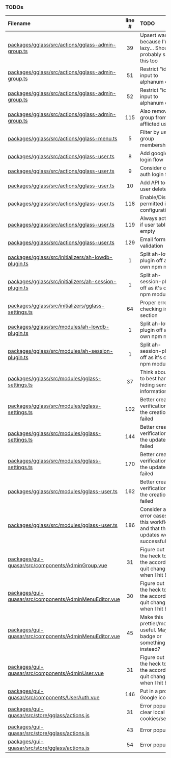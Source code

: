 ### TODOs

| Filename                                                                                                             | line # | TODO                                                                              |
| :------------------------------------------------------------------------------------------------------------------- | :----: | :-------------------------------------------------------------------------------- |
| [packages/gglass/src/actions/gglass-admin-group.ts](packages/gglass/src/actions/gglass-admin-group.ts#L39)           |   39   | Upsert was because I'm lazy... Should probably split this too                     |
| [packages/gglass/src/actions/gglass-admin-group.ts](packages/gglass/src/actions/gglass-admin-group.ts#L51)           |   51   | Restrict "id" input to alphanum only                                              |
| [packages/gglass/src/actions/gglass-admin-group.ts](packages/gglass/src/actions/gglass-admin-group.ts#L52)           |   52   | Restrict "icon" input to alphanum only                                            |
| [packages/gglass/src/actions/gglass-admin-group.ts](packages/gglass/src/actions/gglass-admin-group.ts#L115)          |  115   | Also remove group from all afflicted users                                        |
| [packages/gglass/src/actions/gglass-menu.ts](packages/gglass/src/actions/gglass-menu.ts#L5)                          |   5    | Filter by user's group memberships                                                |
| [packages/gglass/src/actions/gglass-user.ts](packages/gglass/src/actions/gglass-user.ts#L8)                          |   8    | Add google auth login flow                                                        |
| [packages/gglass/src/actions/gglass-user.ts](packages/gglass/src/actions/gglass-user.ts#L9)                          |   9    | Consider other auth login flows                                                   |
| [packages/gglass/src/actions/gglass-user.ts](packages/gglass/src/actions/gglass-user.ts#L10)                         |   10   | Add API to let user delete self                                                   |
| [packages/gglass/src/actions/gglass-user.ts](packages/gglass/src/actions/gglass-user.ts#L118)                        |  118   | Enable/Disable if permitted in configuration                                      |
| [packages/gglass/src/actions/gglass-user.ts](packages/gglass/src/actions/gglass-user.ts#L119)                        |  119   | Always activate if user table is empty                                            |
| [packages/gglass/src/actions/gglass-user.ts](packages/gglass/src/actions/gglass-user.ts#L129)                        |  129   | Email format validation                                                           |
| [packages/gglass/src/initializers/ah-lowdb-plugin.ts](packages/gglass/src/initializers/ah-lowdb-plugin.ts#L1)        |   1    | Split ah-lowdb-plugin off as it's own npm module                                  |
| [packages/gglass/src/initializers/ah-session-plugin.ts](packages/gglass/src/initializers/ah-session-plugin.ts#L1)    |   1    | Split ah-session-plugin off as it's own npm module                                |
| [packages/gglass/src/initializers/gglass-settings.ts](packages/gglass/src/initializers/gglass-settings.ts#L64)       |   64   | Proper error checking in this section                                             |
| [packages/gglass/src/modules/ah-lowdb-plugin.ts](packages/gglass/src/modules/ah-lowdb-plugin.ts#L1)                  |   1    | Split ah-lowdb-plugin off as it's own npm module                                  |
| [packages/gglass/src/modules/ah-session-plugin.ts](packages/gglass/src/modules/ah-session-plugin.ts#L1)              |   1    | Split ah-session-plugin off as it's own npm module                                |
| [packages/gglass/src/modules/gglass-settings.ts](packages/gglass/src/modules/gglass-settings.ts#L37)                 |   37   | Think about how to best handle hiding sensitive information                       |
| [packages/gglass/src/modules/gglass-settings.ts](packages/gglass/src/modules/gglass-settings.ts#L102)                |  102   | Better creation verification that the creation has failed                         |
| [packages/gglass/src/modules/gglass-settings.ts](packages/gglass/src/modules/gglass-settings.ts#L144)                |  144   | Better creation verification that the update has failed                           |
| [packages/gglass/src/modules/gglass-settings.ts](packages/gglass/src/modules/gglass-settings.ts#L170)                |  170   | Better creation verification that the update has failed                           |
| [packages/gglass/src/modules/gglass-user.ts](packages/gglass/src/modules/gglass-user.ts#L162)                        |  162   | Better creation verification that the creation has failed                         |
| [packages/gglass/src/modules/gglass-user.ts](packages/gglass/src/modules/gglass-user.ts#L186)                        |  186   | Consider any error cases from this workflow, and that the updates were successful |
| [packages/gui-quasar/src/components/AdminGroup.vue](packages/gui-quasar/src/components/AdminGroup.vue#L31)           |   31   | Figure out how the heck to get the accordion to quit changing when I hit Edit     |
| [packages/gui-quasar/src/components/AdminMenuEditor.vue](packages/gui-quasar/src/components/AdminMenuEditor.vue#L30) |   30   | Figure out how the heck to get the accordion to quit changing when I hit Edit     |
| [packages/gui-quasar/src/components/AdminMenuEditor.vue](packages/gui-quasar/src/components/AdminMenuEditor.vue#L45) |   45   | Make this prettier/more useful. Maybe a badge or something instead?               |
| [packages/gui-quasar/src/components/AdminUser.vue](packages/gui-quasar/src/components/AdminUser.vue#L31)             |   31   | Figure out how the heck to get the accordion to quit changing when I hit Edit     |
| [packages/gui-quasar/src/components/UserAuth.vue](packages/gui-quasar/src/components/UserAuth.vue#L146)              |  146   | Put in a proper Google icon here                                                  |
| [packages/gui-quasar/src/store/gglass/actions.js](packages/gui-quasar/src/store/gglass/actions.js#L31)               |   31   | Error popup, clear local cookies/sessions                                         |
| [packages/gui-quasar/src/store/gglass/actions.js](packages/gui-quasar/src/store/gglass/actions.js#L43)               |   43   | Error popup                                                                       |
| [packages/gui-quasar/src/store/gglass/actions.js](packages/gui-quasar/src/store/gglass/actions.js#L54)               |   54   | Error popup                                                                       |
